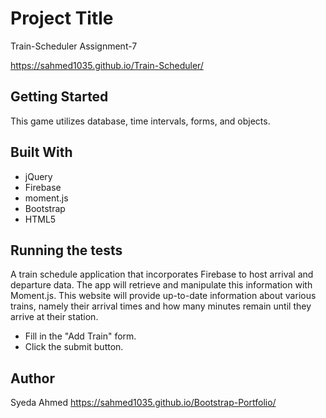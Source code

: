 # Project Title
Train-Scheduler
Assignment-7

https://sahmed1035.github.io/Train-Scheduler/


## Getting Started

This game utilizes database, time intervals, forms, and objects.

## Built With

* jQuery
* Firebase
* moment.js
* Bootstrap
* HTML5


## Running the tests

A train schedule application that incorporates Firebase to host arrival and departure data. The app will retrieve and manipulate this information with Moment.js. This website will provide up-to-date information about various trains, namely their arrival times and how many minutes remain until they arrive at their station.

* Fill in the "Add Train" form.
* Click the submit button. 


## Author
Syeda Ahmed
https://sahmed1035.github.io/Bootstrap-Portfolio/





